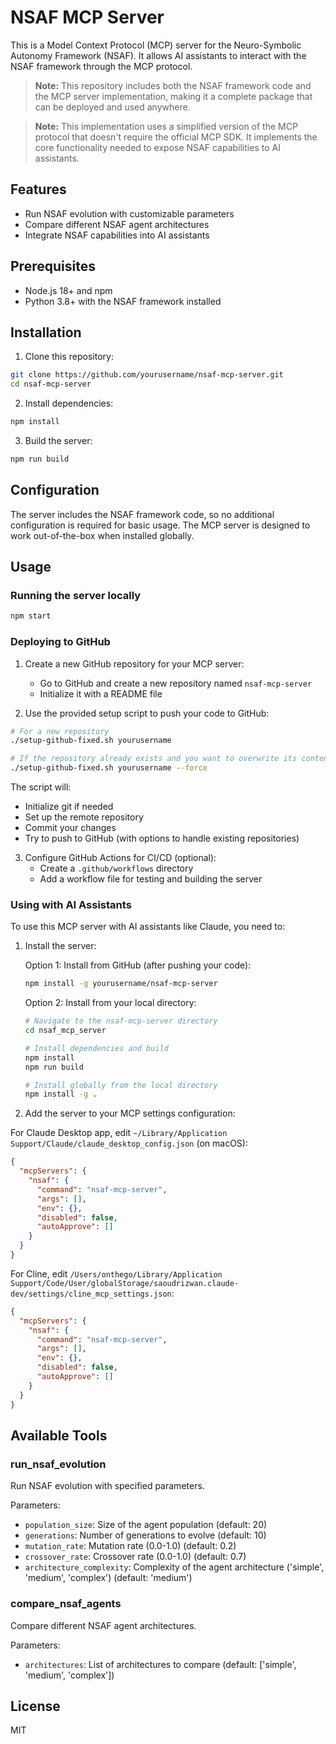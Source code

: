 # NSAF MCP Server

This is a Model Context Protocol (MCP) server for the Neuro-Symbolic Autonomy Framework (NSAF). It allows AI assistants to interact with the NSAF framework through the MCP protocol.

> **Note:** This repository includes both the NSAF framework code and the MCP server implementation, making it a complete package that can be deployed and used anywhere.

> **Note:** This implementation uses a simplified version of the MCP protocol that doesn't require the official MCP SDK. It implements the core functionality needed to expose NSAF capabilities to AI assistants.

## Features

- Run NSAF evolution with customizable parameters
- Compare different NSAF agent architectures
- Integrate NSAF capabilities into AI assistants

## Prerequisites

- Node.js 18+ and npm
- Python 3.8+ with the NSAF framework installed

## Installation

1. Clone this repository:
```bash
git clone https://github.com/yourusername/nsaf-mcp-server.git
cd nsaf-mcp-server
```

2. Install dependencies:
```bash
npm install
```

3. Build the server:
```bash
npm run build
```

## Configuration

The server includes the NSAF framework code, so no additional configuration is required for basic usage. The MCP server is designed to work out-of-the-box when installed globally.

## Usage

### Running the server locally

```bash
npm start
```

### Deploying to GitHub

1. Create a new GitHub repository for your MCP server:
   - Go to GitHub and create a new repository named `nsaf-mcp-server`
   - Initialize it with a README file

2. Use the provided setup script to push your code to GitHub:
```bash
# For a new repository
./setup-github-fixed.sh yourusername

# If the repository already exists and you want to overwrite its content
./setup-github-fixed.sh yourusername --force
```

The script will:
- Initialize git if needed
- Set up the remote repository
- Commit your changes
- Try to push to GitHub (with options to handle existing repositories)

3. Configure GitHub Actions for CI/CD (optional):
   - Create a `.github/workflows` directory
   - Add a workflow file for testing and building the server

### Using with AI Assistants

To use this MCP server with AI assistants like Claude, you need to:

1. Install the server:

   Option 1: Install from GitHub (after pushing your code):
   ```bash
   npm install -g yourusername/nsaf-mcp-server
   ```

   Option 2: Install from your local directory:
   ```bash
   # Navigate to the nsaf-mcp-server directory
   cd nsaf_mcp_server
   
   # Install dependencies and build
   npm install
   npm run build
   
   # Install globally from the local directory
   npm install -g .
   ```

2. Add the server to your MCP settings configuration:

For Claude Desktop app, edit `~/Library/Application Support/Claude/claude_desktop_config.json` (on macOS):

```json
{
  "mcpServers": {
    "nsaf": {
      "command": "nsaf-mcp-server",
      "args": [],
      "env": {},
      "disabled": false,
      "autoApprove": []
    }
  }
}
```

For Cline, edit `/Users/onthego/Library/Application Support/Code/User/globalStorage/saoudrizwan.claude-dev/settings/cline_mcp_settings.json`:

```json
{
  "mcpServers": {
    "nsaf": {
      "command": "nsaf-mcp-server",
      "args": [],
      "env": {},
      "disabled": false,
      "autoApprove": []
    }
  }
}
```

## Available Tools

### run_nsaf_evolution

Run NSAF evolution with specified parameters.

Parameters:
- `population_size`: Size of the agent population (default: 20)
- `generations`: Number of generations to evolve (default: 10)
- `mutation_rate`: Mutation rate (0.0-1.0) (default: 0.2)
- `crossover_rate`: Crossover rate (0.0-1.0) (default: 0.7)
- `architecture_complexity`: Complexity of the agent architecture ('simple', 'medium', 'complex') (default: 'medium')

### compare_nsaf_agents

Compare different NSAF agent architectures.

Parameters:
- `architectures`: List of architectures to compare (default: ['simple', 'medium', 'complex'])

## License

MIT
